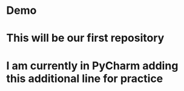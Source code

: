 # Demo
# This will be our first repository
# I am currently in PyCharm adding this additional line for practice 

